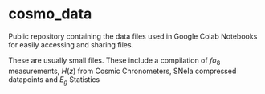 # cosmo_data

Public repository containing the data files used in Google Colab Notebooks for easily accessing and sharing files. 

These are usually small files. These include a compilation of  $f\sigma_8$ measurements, $H(z)$ from Cosmic Chronometers, SNeIa
compressed datapoints and $E_g$ Statistics
